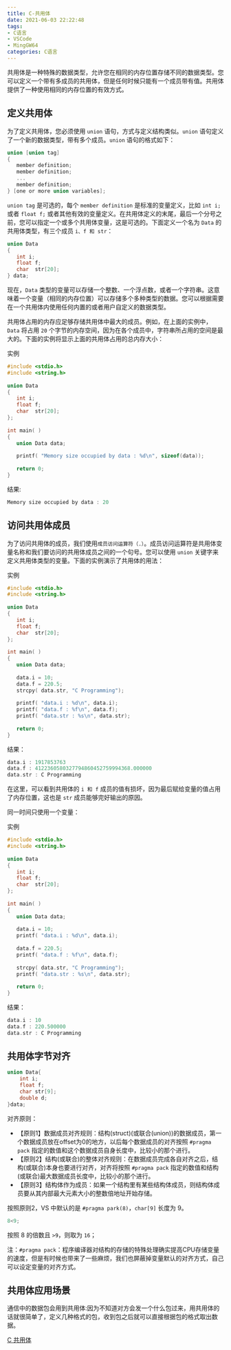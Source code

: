 ```yaml
---
title: C-共用体
date: 2021-06-03 22:22:48
tags:
- C语言
- VSCode
- MingGW64
categories: C语言
---
```


共用体是一种特殊的数据类型，允许您在相同的内存位置存储不同的数据类型。您可以定义一个带有多成员的共用体，但是任何时候只能有一个成员带有值。共用体提供了一种使用相同的内存位置的有效方式。

## 定义共用体

为了定义共用体，您必须使用 `union` 语句，方式与定义结构类似。`union` 语句定义了一个新的数据类型，带有多个成员。`union` 语句的格式如下：

```c
union [union tag]
{
   member definition;
   member definition;
   ...
   member definition;
} [one or more union variables];
```

`union tag` 是可选的，每个 `member definition` 是标准的变量定义，比如 `int i;` 或者 `float f;` 或者其他有效的变量定义。在共用体定义的末尾，最后一个分号之前，您可以指定一个或多个共用体变量，这是可选的。下面定义一个名为 `Data` 的共用体类型，有三个成员 `i、f 和 str`：

```c
union Data
{
   int i;
   float f;
   char  str[20];
} data;
```

现在，`Data` 类型的变量可以存储一个整数、一个浮点数，或者一个字符串。这意味着一个变量（相同的内存位置）可以存储多个多种类型的数据。您可以根据需要在一个共用体内使用任何内置的或者用户自定义的数据类型。

共用体占用的内存应足够存储共用体中最大的成员。例如，在上面的实例中，`Data` 将占用 `20` 个字节的内存空间，因为在各个成员中，字符串所占用的空间是最大的。下面的实例将显示上面的共用体占用的总内存大小：

实例

```c
#include <stdio.h>
#include <string.h>
 
union Data
{
   int i;
   float f;
   char  str[20];
};
 
int main( )
{
   union Data data;        
 
   printf( "Memory size occupied by data : %d\n", sizeof(data));
 
   return 0;
}
```

结果:

```c
Memory size occupied by data : 20
```

## 访问共用体成员

为了访问共用体的成员，我们使用`成员访问运算符（.）`。成员访问运算符是共用体变量名称和我们要访问的共用体成员之间的一个句号。您可以使用 `union` 关键字来定义共用体类型的变量。下面的实例演示了共用体的用法：

实例

```c
#include <stdio.h>
#include <string.h>
 
union Data
{
   int i;
   float f;
   char  str[20];
};
 
int main( )
{
   union Data data;        
 
   data.i = 10;
   data.f = 220.5;
   strcpy( data.str, "C Programming");
 
   printf( "data.i : %d\n", data.i);
   printf( "data.f : %f\n", data.f);
   printf( "data.str : %s\n", data.str);
 
   return 0;
}
```

结果：

```c
data.i : 1917853763
data.f : 4122360580327794860452759994368.000000
data.str : C Programming
```

在这里，可以看到共用体的 `i 和 f` 成员的值有损坏，因为最后赋给变量的值占用了内存位置，这也是 `str` 成员能够完好输出的原因。

同一时间只使用一个变量：

实例

```c
#include <stdio.h>
#include <string.h>
 
union Data
{
   int i;
   float f;
   char  str[20];
};
 
int main( )
{
   union Data data;        
 
   data.i = 10;
   printf( "data.i : %d\n", data.i);
   
   data.f = 220.5;
   printf( "data.f : %f\n", data.f);
   
   strcpy( data.str, "C Programming");
   printf( "data.str : %s\n", data.str);
 
   return 0;
}
```

结果：

```c
data.i : 10
data.f : 220.500000
data.str : C Programming
```

## 共用体字节对齐

```c
union Data{
    int i;
    float f;
    char str[9];
    double d;
}data;
```

对齐原则：

* 【原则1】数据成员对齐规则：结构(struct)(或联合(union))的数据成员，第一个数据成员放在offset为0的地方，以后每个数据成员的对齐按照 `#pragma pack` 指定的数值和这个数据成员自身长度中，比较小的那个进行。
* 【原则2】结构(或联合)的整体对齐规则：在数据成员完成各自对齐之后，结构(或联合)本身也要进行对齐，对齐将按照 `#pragma pack` 指定的数值和结构(或联合)最大数据成员长度中，比较小的那个进行。
* 【原则3】结构体作为成员：如果一个结构里有某些结构体成员，则结构体成员要从其内部最大元素大小的整数倍地址开始存储。

按照原则2，VS 中默认的是 `#pragma park(8)`，`char[9]` 长度为 9。

```c
8<9;
```

按照 8 的倍数且 `>9`，则取为 `16`；

注：`#pragma pack`：程序编译器对结构的存储的特殊处理确实提高CPU存储变量的速度，但是有时候也带来了一些麻烦，我们也屏蔽掉变量默认的对齐方式，自己可以设定变量的对齐方式。

## 共用体应用场景

通信中的数据包会用到共用体:因为不知道对方会发一个什么包过来，用共用体的话就很简单了，定义几种格式的包，收到包之后就可以直接根据包的格式取出数据。

[C 共用体](https://www.runoob.com/cprogramming/c-unions.html)